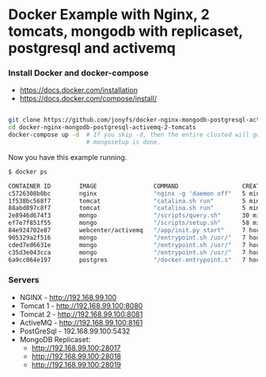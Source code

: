 # Docker Example with Nginx, 2 tomcats, mongodb with replicaset, postgresql and activemq

### Install Docker and docker-compose

* https://docs.docker.com/installation
* https://docs.docker.com/compose/install/

```bash

git clone https://github.com/jonyfs/docker-nginx-mongodb-postgresql-activemq-2-tomcats.git
cd docker-nginx-mongodb-postgresql-activemq-2-tomcats
docker-compose up -d  # If you skip -d, then the entire clusted will go down when
                      # mongosetup is done.
```

Now you have this example running.

```bash
$ docker ps

CONTAINER ID        IMAGE                COMMAND                  CREATED             STATUS              PORTS                                                                     NAMES
c5726308b0bc        nginx                "nginx -g 'daemon off"   5 minutes ago       Up 5 minutes        0.0.0.0:80->80/tcp, 443/tcp                                               nginx
1f538bc568f7        tomcat               "catalina.sh run"        5 minutes ago       Up 5 minutes        0.0.0.0:8080->8080/tcp                                                    tomcat_1
88abd897c8f7        tomcat               "catalina.sh run"        5 minutes ago       Up 5 minutes        8080/tcp, 0.0.0.0:8081->8081/tcp                                          tomcat_2
2e8946d674f3        mongo                "/scripts/query.sh"      30 minutes ago      Up 17 minutes       27017/tcp                                                                 mongoverify
ef7e7f851f55        mongo                "/scripts/setup.sh"      58 minutes ago      Up 17 minutes       27017/tcp                                                                 mongosetup
84e924702e87        webcenter/activemq   "/app/init.py start"     7 hours ago         Up 19 minutes       1883/tcp, 5672/tcp, 8161/tcp, 61613-61614/tcp, 0.0.0.0:61616->61616/tcp   activemq
905329a2f516        mongo                "/entrypoint.sh /usr/"   7 hours ago         Up 19 minutes       0.0.0.0:27017->27017/tcp, 0.0.0.0:28017->28017/tcp                        mongodb-primary
cded7ed6631e        mongo                "/entrypoint.sh /usr/"   7 hours ago         Up 19 minutes       0.0.0.0:27018->27017/tcp, 0.0.0.0:28018->28017/tcp                        mongodb-secondary-1
c35d3e043cca        mongo                "/entrypoint.sh /usr/"   7 hours ago         Up 19 minutes       0.0.0.0:27019->27017/tcp, 0.0.0.0:28019->28017/tcp                        mongodb-secondary-2
6a9cc064e197        postgres             "/docker-entrypoint.s"   7 hours ago         Up 19 minutes       0.0.0.0:5432->5432/tcp                                                    postgresql

```

### Servers

* NGINX - http://192.168.99.100
* Tomcat 1 - http://192.168.99.100:8080
* Tomcat 2 - http://192.168.99.100:8081
* ActiveMQ - http://192.168.99.100:8161
* PostGreSql - 192.168.99.100:5432
* MongoDB Replicaset:
	* http://192.168.99.100:28017
	* http://192.168.99.100:28018
	* http://192.168.99.100:28019



